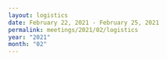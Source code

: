 ```yaml
---
layout: logistics
date: February 22, 2021 - February 25, 2021
permalink: meetings/2021/02/logistics
year: "2021"
month: "02"
---
```


